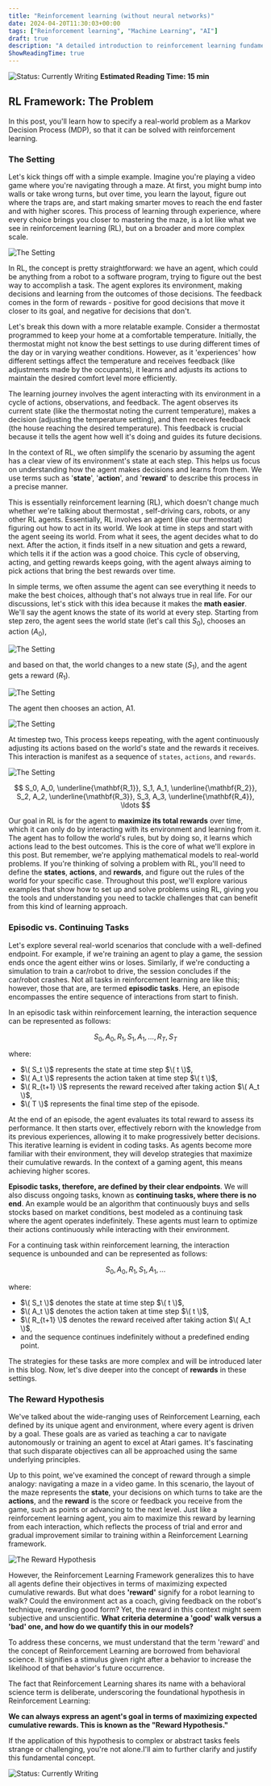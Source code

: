 ```yaml
---
title: "Reinforcement learning (without neural networks)"
date: 2024-04-20T11:30:03+00:00
tags: ["Reinforcement learning", "Machine Learning", "AI"]
draft: true
description: "A detailed introduction to reinforcement learning fundamentals without neural networks"
ShowReadingTime: true
---
```

![Status: Currently Writing](https://img.shields.io/badge/Status-Currently%20Writing-blue)
**Estimated Reading Time: 15 min**

## RL Framework: The Problem
In this post, you'll learn how to specify a real-world problem as a Markov Decision Process (MDP), so that it can be solved with reinforcement learning.

### The Setting

Let's kick things off with a simple example. Imagine you're playing a video game where you're navigating through a maze. At first, you might bump into walls or take wrong turns, but over time, you learn the layout, figure out where the traps are, and start making smarter moves to reach the end faster and with higher scores. This process of learning through experience, where every choice brings you closer to mastering the maze, is a lot like what we see in reinforcement learning (RL), but on a broader and more complex scale.

![The Setting](/images/the_setting.png)


In RL, the concept is pretty straightforward: we have an agent, which could be anything from a robot to a software program, trying to figure out the best way to accomplish a task. The agent explores its environment, making decisions and learning from the outcomes of those decisions. The feedback comes in the form of rewards - positive for good decisions that move it closer to its goal, and negative for decisions that don't.

Let's break this down with a more relatable example. Consider a thermostat programmed to keep your home at a comfortable temperature. Initially, the thermostat might not know the best settings to use during different times of the day or in varying weather conditions. However, as it 'experiences' how different settings affect the temperature and receives feedback (like adjustments made by the occupants), it learns and adjusts its actions to maintain the desired comfort level more efficiently.

The learning journey involves the agent interacting with its environment in a cycle of actions, observations, and feedback. The agent observes its current state (like the thermostat noting the current temperature), makes a decision (adjusting the temperature setting), and then receives feedback (the house reaching the desired temperature). This feedback is crucial because it tells the agent how well it's doing and guides its future decisions.

In the context of RL, we often simplify the scenario by assuming the agent has a clear view of its environment's state at each step. This helps us focus on understanding how the agent makes decisions and learns from them. We use terms such as '**state**', '**action**', and '**reward**' to describe this process in a precise manner.

This is essentially reinforcement learning (RL), which doesn't change much whether we're talking about thermostat , self-driving cars, robots, or any other RL agents. Essentially, RL involves an agent (like our thermostat) figuring out how to act in its world. We look at time in steps and start with the agent seeing its world. From what it sees, the agent decides what to do next. After the action, it finds itself in a new situation and gets a reward, which tells it if the action was a good choice. This cycle of observing, acting, and getting rewards keeps going, with the agent always aiming to pick actions that bring the best rewards over time.

In simple terms, we often assume the agent can see everything it needs to make the best choices, although that's not always true in real life. For our discussions, let's stick with this idea because it makes the **math easier**. We'll say the agent knows the state of its world at every step. Starting from step zero, the agent sees the world state (let's call this $S_0$), chooses an action ($A_0$), 

![The Setting](/images/3.png)

and based on that, the world changes to a new state ($S_1$), and the agent gets a reward ($R_1$). 

![The Setting](/images/4.png)

The agent then chooses an action, A1. 

![The Setting](/images/5.png)

At timestep two, This process keeps repeating, with the agent continuously adjusting its actions based on the world's state and the rewards it receives.
This interaction is manifest as a sequence of `states`, `actions`, and `rewards`. 

![The Setting](/images/6.png)

$$
S_0, A_0, \underline{\mathbf{R_1}}, S_1, A_1, \underline{\mathbf{R_2}}, S_2, A_2, \underline{\mathbf{R_3}}, S_3, A_3, \underline{\mathbf{R_4}}, \ldots
$$

Our goal in RL is for the agent to **maximize its total rewards** over time, which it can only do by interacting with its environment and learning from it. The agent has to follow the world's rules, but by doing so, it learns which actions lead to the best outcomes. This is the core of what we'll explore in this post. But remember, we're applying mathematical models to real-world problems. If you're thinking of solving a problem with RL, you'll need to define the **states**, **actions**, and **rewards**, and figure out the rules of the world for your specific case. Throughout this post, we'll explore various examples that show how to set up and solve problems using RL, giving you the tools and understanding you need to tackle challenges that can benefit from this kind of learning approach.

### Episodic vs. Continuing Tasks

Let's explore several real-world scenarios that conclude with a well-defined endpoint. For example, if we're training an agent to play a game, the session ends once the agent either wins or loses. Similarly, if we're conducting a simulation to train a car/robot to drive, the session concludes if the car/robot crashes. Not all tasks in reinforcement learning are like this; however, those that are, are termed **episodic tasks**. Here, an episode encompasses the entire sequence of interactions from start to finish.

In an episodic task within reinforcement learning, the interaction sequence can be represented as follows:

$$
S_0, A_0, R_1, S_1, A_1, \ldots, R_T, S_T
$$

where:
- $\( S_t \)$ represents the state at time step $\( t \)$,
- $\( A_t \)$ represents the action taken at time step $\( t \)$,
- $\( R_{t+1} \)$ represents the reward received after taking action $\( A_t \)$,
- $\( T \)$ represents the final time step of the episode.


At the end of an episode, the agent evaluates its total reward to assess its performance. It then starts over, effectively reborn with the knowledge from its previous experiences, allowing it to make progressively better decisions. This iterative learning is evident in coding tasks. As agents become more familiar with their environment, they will develop strategies that maximize their cumulative rewards. In the context of a gaming agent, this means achieving higher scores.

**Episodic tasks, therefore, are defined by their clear endpoints**. We will also discuss ongoing tasks, known as **continuing tasks, where there is no end**. An example would be an algorithm that continuously buys and sells stocks based on market conditions, best modeled as a continuing task where the agent operates indefinitely. These agents must learn to optimize their actions continuously while interacting with their environment. 

For a continuing task within reinforcement learning, the interaction sequence is unbounded and can be represented as follows:

$$
S_0, A_0, R_1, S_1, A_1, \ldots
$$

where:
- $\( S_t \)$ denotes the state at time step $\( t \)$,
- $\( A_t \)$ denotes the action taken at time step $\( t \)$,
- $\( R_{t+1} \)$ denotes the reward received after taking action $\( A_t \)$,
- and the sequence continues indefinitely without a predefined ending point.

The strategies for these tasks are more complex and will be introduced later in this blog. Now, let's dive deeper into the concept of **rewards** in these settings.

### The Reward Hypothesis
We've talked about the wide-ranging uses of Reinforcement Learning, each defined by its unique agent and environment, where every agent is driven by a goal. These goals are as varied as teaching a car to navigate autonomously or training an agent to excel at Atari games. It's fascinating that such disparate objectives can all be approached using the same underlying principles.

Up to this point, we've examined the concept of reward through a simple analogy: navigating a maze in a video game. In this scenario, the layout of the maze represents the **state**, your decisions on which turns to take are the **actions**, and the **reward** is the score or feedback you receive from the game, such as points or advancing to the next level. Just like a reinforcement learning agent, you aim to maximize this reward by learning from each interaction, which reflects the process of trial and error and gradual improvement similar to training within a Reinforcement Learning framework.

![The Reward Hypothesis](/images/agent.gif)

However, the Reinforcement Learning Framework generalizes this to have all agents define their objectives in terms of maximizing expected cumulative rewards. But what does **'reward'** signify for a robot learning to walk? Could the environment act as a coach, giving feedback on the robot's technique, rewarding good form? Yet, the reward in this context might seem subjective and unscientific. **What criteria determine a 'good' walk versus a 'bad' one, and how do we quantify this in our models?**

To address these concerns, we must understand that the term 'reward' and the concept of Reinforcement Learning are borrowed from behavioral science. It signifies a stimulus given right after a behavior to increase the likelihood of that behavior's future occurrence.

The fact that Reinforcement Learning shares its name with a behavioral science term is deliberate, underscoring the foundational hypothesis in Reinforcement Learning: 

**We can always express an agent's goal in terms of maximizing expected cumulative rewards. This is known as the **"Reward Hypothesis."****

If the application of this hypothesis to complex or abstract tasks feels strange or challenging, you're not alone.I'll aim to further clarify and justify this fundamental concept.

![Status: Currently Writing](https://img.shields.io/badge/Status-Currently%20Writing-blue)

